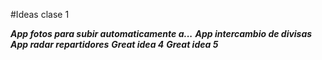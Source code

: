 #Ideas clase 1

***App fotos para subir automaticamente a...***
***App intercambio de divisas***
***App radar repartidores***
***Great idea 4***
***Great idea 5***